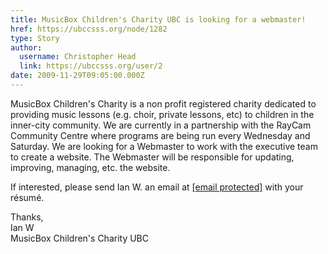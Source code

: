 ```yaml
---
title: MusicBox Children's Charity UBC is looking for a webmaster! 
href: https://ubccsss.org/node/1282
type: Story
author:
  username: Christopher Head
  link: https://ubccsss.org/user/2
date: 2009-11-29T09:05:00.000Z
---
```


<div class="field field-name-body field-type-text-with-summary field-label-hidden"><div class="field-items"><div class="field-item even"><p>MusicBox Children&apos;s Charity is a non profit registered charity dedicated to providing music lessons (e.g. choir, private lessons, etc) to children in the inner-city community. We are currently in a partnership with the RayCam Community Centre where programs are being run every Wednesday and Saturday. We are looking for a Webmaster to work with the executive team to create a website. The Webmaster will be responsible for updating, improving, managing, etc. the website.</p>
<p>If interested, please send Ian W. an email at <a href="/cdn-cgi/l/email-protection#1f7668772c2c5f77706b727e7673317c7072"><span class="__cf_email__" data-cfemail="5a332d3269691a32352e373b333674393537">[email&#xA0;protected]</span></a> with your r&#xE9;sum&#xE9;.</p>
<p>Thanks,<br>
Ian W<br>
MusicBox Children&apos;s Charity UBC</p>
</div></div></div>    <footer>
          </footer>